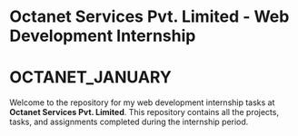 # Octanet Services Pvt. Limited - Web Development Internship
# OCTANET_JANUARY
Welcome to the repository for my web development internship tasks at **Octanet Services Pvt. Limited**. This repository contains all the projects, tasks, and assignments completed during the internship period.
